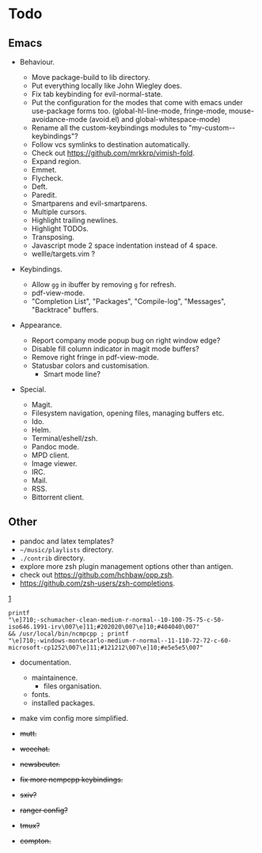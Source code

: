 # Todo

## Emacs

- Behaviour.
    - Move package-build to lib directory.
    - Put everything locally like John Wiegley does.
    - Fix tab keybinding for evil-normal-state.
    - Put the configuration for the modes that come with emacs under use-package
      forms too. (global-hl-line-mode, fringe-mode, mouse-avoidance-mode
      (avoid.el) and global-whitespace-mode)
    - Rename all the custom-keybindings modules to
      "my-custom-<package-name>-keybindings"?
    - Follow vcs symlinks to destination automatically.
    - Check out https://github.com/mrkkrp/vimish-fold.
    - Expand region.
    - Emmet.
    - Flycheck.
    - Deft.
    - Paredit.
    - Smartparens and evil-smartparens.
    - Multiple cursors.
    - Highlight trailing newlines.
    - Highlight TODOs.
    - Transposing.
    - Javascript mode 2 space indentation instead of 4 space.
    - wellle/targets.vim ?

- Keybindings.
    - Allow `gg` in ibuffer by removing `g` for refresh.
    - pdf-view-mode.
    - "Completion List", "Packages", "Compile-log", "Messages", "Backtrace"
      buffers.

- Appearance.
    - Report company mode popup bug on right window edge?
    - Disable fill column indicator in magit mode buffers?
    - Remove right fringe in pdf-view-mode.
    - Statusbar colors and customisation.
        - Smart mode line?

- Special.
    - Magit.
    - Filesystem navigation, opening files, managing buffers etc.
    - Ido.
    - Helm.
    - Terminal/eshell/zsh.
    - Pandoc mode.
    - MPD client.
    - Image viewer.
    - IRC.
    - Mail.
    - RSS.
    - Bittorrent client.

## Other

- pandoc and latex templates?
- `~/music/playlists` directory.
- `./contrib` directory.
- explore more zsh plugin management options other than antigen.
- check out https://github.com/hchbaw/opp.zsh.
- https://github.com/zsh-users/zsh-completions.

[1]

    printf
    "\e]710;-schumacher-clean-medium-r-normal--10-100-75-75-c-50-iso646.1991-irv\007\e]11;#202020\007\e]10;#404040\007"
    && /usr/local/bin/ncmpcpp ; printf
    "\e]710;-windows-montecarlo-medium-r-normal--11-110-72-72-c-60-microsoft-cp1252\007\e]11;#121212\007\e]10;#e5e5e5\007"

- documentation.
    - maintainence.
        - files organisation.
    - fonts.
    - installed packages.
- make vim config more simplified.

- ~~mutt.~~
- ~~weechat.~~
- ~~newsbeuter.~~
- ~~fix more ncmpcpp keybindings.~~
- ~~sxiv?~~
- ~~ranger config?~~
- ~~tmux?~~
- ~~compton.~~

[1]: http://lists.schmorp.de/pipermail/rxvt-unicode/2011q2/001416.html
